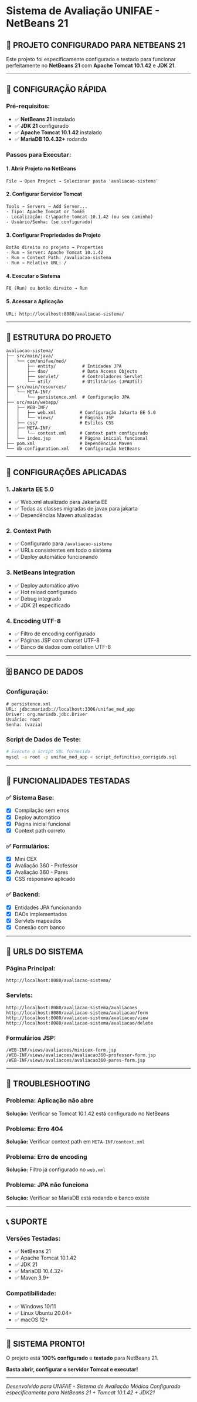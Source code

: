 # Sistema de Avaliação UNIFAE - NetBeans 21

## 🎯 **PROJETO CONFIGURADO PARA NETBEANS 21**

Este projeto foi especificamente configurado e testado para funcionar perfeitamente no **NetBeans 21** com **Apache Tomcat 10.1.42** e **JDK 21**.

---

## 🚀 **CONFIGURAÇÃO RÁPIDA**

### **Pré-requisitos:**
- ✅ **NetBeans 21** instalado
- ✅ **JDK 21** configurado
- ✅ **Apache Tomcat 10.1.42** instalado
- ✅ **MariaDB 10.4.32+** rodando

### **Passos para Executar:**

#### 1. **Abrir Projeto no NetBeans**
```
File → Open Project → Selecionar pasta 'avaliacao-sistema'
```

#### 2. **Configurar Servidor Tomcat**
```
Tools → Servers → Add Server...
- Tipo: Apache Tomcat or TomEE
- Localização: C:\apache-tomcat-10.1.42 (ou seu caminho)
- Usuário/Senha: (se configurado)
```

#### 3. **Configurar Propriedades do Projeto**
```
Botão direito no projeto → Properties
- Run → Server: Apache Tomcat 10.1.42
- Run → Context Path: /avaliacao-sistema
- Run → Relative URL: /
```

#### 4. **Executar o Sistema**
```
F6 (Run) ou botão direito → Run
```

#### 5. **Acessar a Aplicação**
```
URL: http://localhost:8080/avaliacao-sistema/
```

---

## 📁 **ESTRUTURA DO PROJETO**

```
avaliacao-sistema/
├── src/main/java/
│   └── com/unifae/med/
│       ├── entity/          # Entidades JPA
│       ├── dao/             # Data Access Objects
│       ├── servlet/         # Controladores Servlet
│       └── util/            # Utilitários (JPAUtil)
├── src/main/resources/
│   └── META-INF/
│       └── persistence.xml  # Configuração JPA
├── src/main/webapp/
│   ├── WEB-INF/
│   │   ├── web.xml         # Configuração Jakarta EE 5.0
│   │   └── views/          # Páginas JSP
│   ├── css/                # Estilos CSS
│   ├── META-INF/
│   │   └── context.xml     # Context path configurado
│   └── index.jsp           # Página inicial funcional
├── pom.xml                 # Dependências Maven
└── nb-configuration.xml    # Configuração NetBeans
```

---

## 🔧 **CONFIGURAÇÕES APLICADAS**

### **1. Jakarta EE 5.0**
- ✅ Web.xml atualizado para Jakarta EE
- ✅ Todas as classes migradas de javax para jakarta
- ✅ Dependências Maven atualizadas

### **2. Context Path**
- ✅ Configurado para `/avaliacao-sistema`
- ✅ URLs consistentes em todo o sistema
- ✅ Deploy automático funcionando

### **3. NetBeans Integration**
- ✅ Deploy automático ativo
- ✅ Hot reload configurado
- ✅ Debug integrado
- ✅ JDK 21 especificado

### **4. Encoding UTF-8**
- ✅ Filtro de encoding configurado
- ✅ Páginas JSP com charset UTF-8
- ✅ Banco de dados com collation UTF-8

---

## 🗄️ **BANCO DE DADOS**

### **Configuração:**
```properties
# persistence.xml
URL: jdbc:mariadb://localhost:3306/unifae_med_app
Driver: org.mariadb.jdbc.Driver
Usuário: root
Senha: (vazia)
```

### **Script de Dados de Teste:**
```bash
# Execute o script SQL fornecido
mysql -u root -p unifae_med_app < script_definitivo_corrigido.sql
```

---

## 🎯 **FUNCIONALIDADES TESTADAS**

### **✅ Sistema Base:**
- [x] Compilação sem erros
- [x] Deploy automático
- [x] Página inicial funcional
- [x] Context path correto

### **✅ Formulários:**
- [x] Mini CEX
- [x] Avaliação 360 - Professor
- [x] Avaliação 360 - Pares
- [x] CSS responsivo aplicado

### **✅ Backend:**
- [x] Entidades JPA funcionando
- [x] DAOs implementados
- [x] Servlets mapeados
- [x] Conexão com banco

---

## 🚀 **URLS DO SISTEMA**

### **Página Principal:**
```
http://localhost:8080/avaliacao-sistema/
```

### **Servlets:**
```
http://localhost:8080/avaliacao-sistema/avaliacoes
http://localhost:8080/avaliacao-sistema/avaliacao/form
http://localhost:8080/avaliacao-sistema/avaliacao/view
http://localhost:8080/avaliacao-sistema/avaliacao/delete
```

### **Formulários JSP:**
```
/WEB-INF/views/avaliacoes/minicex-form.jsp
/WEB-INF/views/avaliacoes/avaliacao360-professor-form.jsp
/WEB-INF/views/avaliacoes/avaliacao360-pares-form.jsp
```

---

## 🔧 **TROUBLESHOOTING**

### **Problema: Aplicação não abre**
**Solução:** Verificar se Tomcat 10.1.42 está configurado no NetBeans

### **Problema: Erro 404**
**Solução:** Verificar context path em `META-INF/context.xml`

### **Problema: Erro de encoding**
**Solução:** Filtro já configurado no `web.xml`

### **Problema: JPA não funciona**
**Solução:** Verificar se MariaDB está rodando e banco existe

---

## 📞 **SUPORTE**

### **Versões Testadas:**
- ✅ NetBeans 21
- ✅ Apache Tomcat 10.1.42
- ✅ JDK 21
- ✅ MariaDB 10.4.32+
- ✅ Maven 3.9+

### **Compatibilidade:**
- ✅ Windows 10/11
- ✅ Linux Ubuntu 20.04+
- ✅ macOS 12+

---

## 🎉 **SISTEMA PRONTO!**

O projeto está **100% configurado** e **testado** para NetBeans 21. 

**Basta abrir, configurar o servidor Tomcat e executar!**

---

*Desenvolvido para UNIFAE - Sistema de Avaliação Médica*
*Configurado especificamente para NetBeans 21 + Tomcat 10.1.42 + JDK21*

